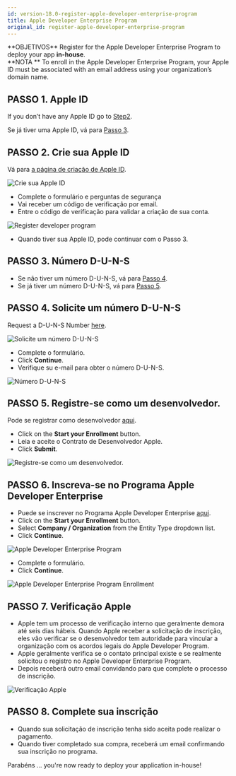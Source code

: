 ```yaml
---
id: version-18.0-register-apple-developer-enterprise-program
title: Apple Developer Enterprise Program
original_id: register-apple-developer-enterprise-program
---
```


<div markdown="1" class = "objectives">
**OBJETIVOS**
Register for the Apple Developer Enterprise Program to deploy your app <b>in-house</b>.
</div>

<div markdown="1" class = "tips">
**NOTA **
To enroll in the Apple Developer Enterprise Program, your Apple ID must be associated with an email address using your organization’s domain name.
</div>

## PASSO 1. Apple ID

If you don’t have any Apple ID go to [Step2](#step-2-create-your-apple-id).

Se já tiver uma Apple ID, vá para [Passo 3](#step-3-d-u-n-s-number).

## PASSO 2. Crie sua Apple ID

Vá para  [a página de criação de Apple ID](https://appleid.apple.com/).

![Crie sua Apple ID](assets/en/deploy-in-house/Apple-ID-Creation-Page-4D-for-iOS.png)

* Complete o formulário e perguntas de segurança
* Vai receber um código de verificação por email.
* Entre o código de verificação para validar a criação de sua conta.

![Register developer program](assets/en/deploy-in-house/Register-developer-program-4D-for-iOS.png)

* Quando tiver sua Apple ID, pode continuar com o Passo 3.

## PASSO 3. Número D-U-N-S

* Se não tiver um número D-U-N-S, vá para  [Passo 4](#step-4-request-a-d-u-n-s-number).
* Se já tiver um número D-U-N-S, vá para  [Passo 5](#step-5-register-as-a-developer).

## PASSO 4. Solicite um número D-U-N-S

Request a D-U-N-S Number [here](https://developer.apple.com/enroll/duns-lookup/#/search).

![Solicite um número D-U-N-S](assets/en/deploy-in-house/DUNS-Number-Organization-4D-for-iOS.png)

* Complete o formulário.
* Click **Continue**.
* Verifique su e-mail para obter o número D-U-N-S.

![Número D-U-N-S](assets/en/deploy-in-house/DUNS-Number-Apple-Mail_4D-for-iOS.png)

## PASSO 5. Registre-se como um desenvolvedor.

Pode se registrar como desenvolvedor [aqui](https://developer.apple.com/programs/enterprise/enroll/).

* Click on the **Start your Enrollment** button.
* Leia e aceite o Contrato de Desenvolvedor Apple.
* Click **Submit**.

![Registre-se como um desenvolvedor.](assets/en/deploy-in-house/Register-developer-4D-for-iOS.png)

## PASSO 6. Inscreva-se no Programa Apple Developer Enterprise

* Puede se inscrever no Programa Apple Developer Enterprise [aqui](https://developer.apple.com/enroll/enterprise/).
* Click on the **Start your Enrollment** button.
* Select **Company / Organization** from the Entity Type dropdown list.
* Click **Continue**.

![Apple Developer Enterprise Program](assets/en/deploy-in-house/Apple-Developer-Enterprise-Program-4D-for-iOS.png)

* Complete o formulário.
* Click **Continue**.

![Apple Developer Enterprise Program Enrollment](assets/en/deploy-in-house/Apple-Developer-Enterprise-Program-Enrollment-4D-for-iOS.png)

## PASSO 7. Verificação Apple

* Apple tem um processo de verificação interno que geralmente demora até seis dias hábeis. Quando Apple receber a solicitação de inscrição, eles vão verificar se o desenvolvedor tem autoridade para vincular a organização com os acordos legais do Apple Developer Program.
* Apple geralmente verifica se o contato principal existe e se realmente solicitou o registro no Apple Developer Enterprise Program.
* Depois receberá outro email convidando para que complete o processo de inscrição.

![Verificação Apple](assets/en/deploy-in-house/Confirmation-email-Organisations-4D-for-iOS.png)

## PASSO 8. Complete sua inscrição

* Quando sua solicitação de inscrição tenha sido aceita pode realizar o pagamento.
* Quando tiver completado sua compra, receberá um email confirmando sua inscrição no programa.

Parabéns ... you're now ready to deploy your application in-house!
